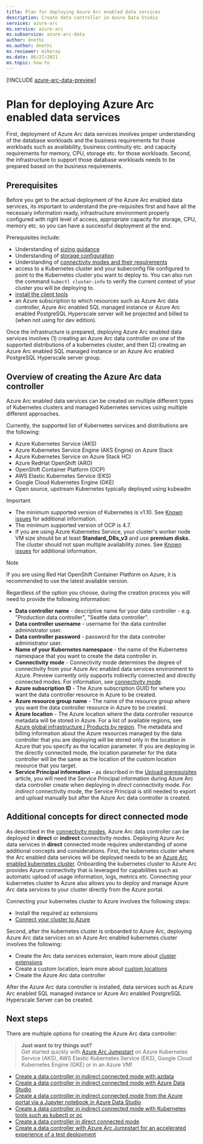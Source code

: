 ```yaml
---
title: Plan for deploying Azure Arc enabled data services 
description: Create data controller in Azure Data Studio
services: azure-arc
ms.service: azure-arc
ms.subservice: azure-arc-data
author: dnethi
ms.author: dnethi
ms.reviewer: mikeray
ms.date: 06/27/2021
ms.topic: how-to
---
```

[!INCLUDE [azure-arc-data-preview](../../../includes/azure-arc-data-preview.md)]

# Plan for deploying Azure Arc enabled data services

First, deployment of Azure Arc data services involves proper understanding of the database workloads and the business requirements for those workloads such as availability, business continuity etc. and capacity requirements for memory, CPU, storage etc. for those workloads. Second, the infrastructure to support those database workloads needs to be prepared based on the business requirements. 

## Prerequisites
Before you get to the actual deployment of the Azure Arc enabled data services, its important to understand the pre-requisites first and have all the necessary information ready, infrastructure environment properly configured with right level of access, appropriate capacity for storage, CPU, memory etc. so you can have a successful deployment at the end.

Prerequisites include:
- Understanding of [sizing guidance](sizing-guidance.md)
- Understanding of [storage configuration](storage-configuration.md)
- Understanding of [connectivity modes and their requirements](connectivity.md)
- access to a Kubernetes cluster and your kubeconfig file configured to point to the Kubernetes cluster you want to deploy to. You can also run the command ```kubectl cluster-info``` to verify the current context of your cluster you will be deploying to.
- [install the client tools](install-client-tools.md) 
- an Azure subscription to which resources such as Azure Arc data controller, Azure Arc enabled SQL managed instance or Azure Arc enabled PostgreSQL Hyperscale server will be projected and billed to (when not using for dev edition).

Once the infrastructure is prepared, deploying Azure Arc enabled data services involves (1) creating an Azure Arc data controller on one of the supported distributions of a kubernetes cluster, and then (2) creating an Azure Arc enabled SQL managed instance or an Azure Arc enabled PostgreSQL Hyperscale server group.

## Overview of creating the Azure Arc data controller

Azure Arc enabled data services can be created on multiple different types of Kubernetes clusters and managed Kubernetes services using multiple different approaches.

Currently, the supported list of Kubernetes services and distributions are the following:

- Azure Kubernetes Service (AKS)
- Azure Kubernetes Service Engine (AKS Engine) on Azure Stack
- Azure Kubernetes Service on Azure Stack HCI
- Azure RedHat OpenShift (ARO)
- OpenShift Container Platform (OCP)
- AWS Elastic Kubernetes Service (EKS)
- Google Cloud Kubernetes Engine (GKE)
- Open source, upstream Kubernetes typically deployed using kubeadm

> [!IMPORTANT]
> * The minimum supported version of Kubernetes is v1.10. See [Known issues](./release-notes.md#known-issues) for additional information. 
> * The minimum supported version of OCP is 4.7.
> * If you are using Azure Kubernetes Service, your cluster's worker node VM size should be at least **Standard_D8s_v3** and use **premium disks.** The cluster should not span multiple availability zones. See [Known issues](./release-notes.md#known-issues) for additional information. 


> [!NOTE]
> If you are using Red Hat OpenShift Container Platform on Azure, it is recommended to use the latest available version.

Regardless of the option you choose, during the creation process you will need to provide the following information:

- **Data controller name** - descriptive name for your data controller - e.g. "Production data controller", "Seattle data controller".
- **Data controller username** - username for the data controller administrator user.
- **Data controller password** - password for the data controller administrator user.
- **Name of your Kubernetes namespace** - the name of the Kubernetes namespace that you want to create the data controller in.
- **Connectivity mode** - Connectivity mode determines the degree of connectivity from your Azure Arc enabled data services environment to Azure. Preview currently only supports indirectly connected and directly connected modes.  For information, see [connectivity mode](./connectivity.md). 
- **Azure subscription ID** - The Azure subscription GUID for where you want the data controller resource in Azure to be created.
- **Azure resource group name** - The name of the resource group where you want the data controller resource in Azure to be created.
- **Azure location** - The Azure location where the data controller resource metadata will be stored in Azure. For a list of available regions, see [Azure global infrastructure / Products by region](https://azure.microsoft.com/global-infrastructure/services/?products=azure-arc). The metadata and billing information about the Azure resources managed by the data controller that you are deploying will be stored only in the location in Azure that you specify as the location parameter. If you are deploying in the directly connected mode, the location parameter for the data controller will be the same as the location of the custom location resource that you target.
- **Service Principal information** - as described in the [Upload prerequisites](upload-metrics-and-logs-to-azure-monitor.md) article, you will need the Service Principal information during Azure Arc data controller create when deploying in *direct* connectivity mode. For *indirect* connectivity mode, the Service Principal is still needed to export and upload manually but after the Azure Arc data controller is created.

## Additional concepts for direct connected mode

As described in the [connectivity modes](./connectivity.md), Azure Arc data controller can be deployed in **direct** or **indirect** connectivity modes. Deploying Azure Arc data services in **direct** connected mode requires understanding of some additional concepts and considerations. 
First, the kubernetes cluster where the Arc enabled data services will be deployed needs to be an [Azure Arc enabled kubernetes cluster](https://docs.microsoft.com/azure/azure-arc/kubernetes/overview). Onboarding the kubernetes cluster to Azure Arc provides Azure connectivity that is leveraged for capabilities such as automatic upload of usage information, logs, metrics etc. Connecting your kubernetes cluster to Azure also allows you to deploy and manage Azure Arc data services to your cluster directly from the Azure portal. 

Connecting your kubernetes cluster to Azure involves the following steps:
- Install the required az extensions
- [Connect your cluster to Azure](https://docs.microsoft.com/azure/azure-arc/kubernetes/quickstart-connect-cluster)

Second, after the kubernetes cluster is onboarded to Azure Arc, deploying Azure Arc data services on an Azure Arc enabled kubernetes cluster involves the following:
- Create the Arc data services extension, learn more about [cluster extensions](https://docs.microsoft.com/en-us/azure/azure-arc/kubernetes/conceptual-extensions) 
- Create a custom location, learn more about [custom locations](https://docs.microsoft.com/azure/azure-arc/kubernetes/conceptual-custom-locations)
- Create the Azure Arc data controller

After the Azure Arc data controller is installed, data services such as Azure Arc enabled SQL managed instance or Azure Arc enabled PostgreSQL Hyperscale Server can be created.


## Next steps

There are multiple options for creating the Azure Arc data controller:

> **Just want to try things out?**  
> Get started quickly with [Azure Arc Jumpstart](https://azurearcjumpstart.io/azure_arc_jumpstart/azure_arc_data/) on Azure Kubernetes Service (AKS), AWS Elastic Kubernetes Service (EKS), Google Cloud Kubernetes Engine (GKE) or in an Azure VM!
> 
- [Create a data controller in indirect connected mode with azdata](create-data-controller-using-azdata.md)
- [Create a data controller in indirect connected mode with Azure Data Studio](create-data-controller-azure-data-studio.md)
- [Create a data controller in indirect connected mode from the Azure portal via a Jupyter notebook in Azure Data Studio](create-data-controller-resource-in-azure-portal.md)
- [Create a data controller in indirect connected mode with Kubernetes tools such as kubectl or oc](create-data-controller-using-kubernetes-native-tools.md)
- [Create a data controller in direct connected mode](deploy-data-controller-direct-mode-prerequisites.md)
- [Create a data controller with Azure Arc Jumpstart for an accelerated experience of a test deployment](https://azurearcjumpstart.io/azure_arc_jumpstart/azure_arc_data/)
